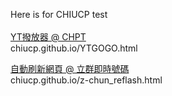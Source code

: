 Here is for CHIUCP test <br>
<br>
<a href="http://chiucp.github.io/YTGOGO.html" target="_blank"> YT撥放器 @ CHPT </a><br>
chiucp.github.io/YTGOGO.html<br>

<a href="http://chiucp.github.io/z-chun_reflash.html" target="_blank"> 自動刷新網頁 @ 立群即時號碼 </a><br>
chiucp.github.io/z-chun_reflash.html<br>
